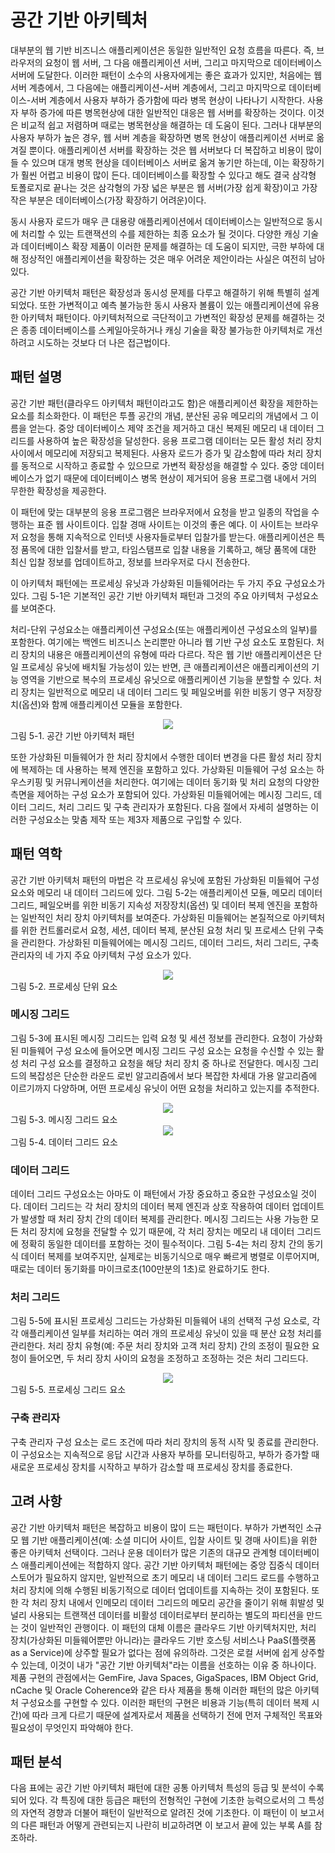 # 공간 기반 아키텍처
대부분의 웹 기반 비즈니스 애플리케이션은 동일한 일반적인 요청 흐름을 따른다. 즉, 브라우저의 요청이 웹 서버, 그 다음 애플리케이션 서버, 그리고 마지막으로 데이터베이스 서버에 도달한다. 이러한 패턴이 소수의 사용자에게는 좋은 효과가 있지만, 처음에는 웹 서버 계층에서, 그 다음에는 애플리케이션-서버 계층에서, 그리고 마지막으로 데이터베이스-서버 계층에서 사용자 부하가 증가함에 따라 병목 현상이 나타나기 시작한다. 사용자 부하 증가에 따른 병목현상에 대한 일반적인 대응은 웹 서버를 확장하는 것이다. 이것은 비교적 쉽고 저렴하며 때로는 병목현상을 해결하는 데 도움이 된다. 그러나 대부분의 사용자 부하가 높은 경우, 웹 서버 계층을 확장하면 병목 현상이 애플리케이션 서버로 옮겨질 뿐이다. 애플리케이션 서버를 확장하는 것은 웹 서버보다 더 복잡하고 비용이 많이 들 수 있으며 대개 병목 현상을 데이터베이스 서버로 옮겨 놓기만 하는데, 이는 확장하기가 훨씬 어렵고 비용이 많이 든다. 데이터베이스를 확장할 수 있다고 해도 결국 삼각형 토폴로지로 끝나는 것은 삼각형의 가장 넓은 부분은 웹 서버(가장 쉽게 확장)이고 가장 작은 부분은 데이터베이스(가장 확장하기 어려운)이다. 

동시 사용자 로드가 매우 큰 대용량 애플리케이션에서 데이터베이스는 일반적으로 동시에 처리할 수 있는 트랜잭션의 수를 제한하는 최종 요소가 될 것이다. 다양한 캐싱 기술과 데이터베이스 확장 제품이 이러한 문제를 해결하는 데 도움이 되지만, 극한 부하에 대해 정상적인 애플리케이션을 확장하는 것은 매우 어려운 제안이라는 사실은 여전히 남아 있다. 

공간 기반 아키텍처 패턴은 확장성과 동시성 문제를 다루고 해결하기 위해 특별히 설계되었다. 또한 가변적이고 예측 불가능한 동시 사용자 볼륨이 있는 애플리케이션에 유용한 아키텍처 패턴이다. 아키텍처적으로 극단적이고 가변적인 확장성 문제를 해결하는 것은 종종 데이터베이스를 스케일아웃하거나 캐싱 기술을 확장 불가능한 아키텍처로 개선하려고 시도하는 것보다 더 나은 접근법이다.

## 패턴 설명
공간 기반 패턴(클라우드 아키텍처 패턴이라고도 함)은 애플리케이션 확장을 제한하는 요소를 최소화한다. 이 패턴은 투플 공간의 개념, 분산된 공유 메모리의 개념에서 그 이름을 얻는다. 중앙 데이터베이스 제약 조건을 제거하고 대신 복제된 메모리 내 데이터 그리드를 사용하여 높은 확장성을 달성한다. 응용 프로그램 데이터는 모든 활성 처리 장치 사이에서 메모리에 저장되고 복제된다. 사용자 로드가 증가 및 감소함에 따라 처리 장치를 동적으로 시작하고 종료할 수 있으므로 가변적 확장성을 해결할 수 있다. 중앙 데이터베이스가 없기 때문에 데이터베이스 병목 현상이 제거되어 응용 프로그램 내에서 거의 무한한 확장성을 제공한다.

이 패턴에 맞는 대부분의 응용 프로그램은 브라우저에서 요청을 받고 일종의 작업을 수행하는 표준 웹 사이트이다. 입찰 경매 사이트는 이것의 좋은 예다. 이 사이트는 브라우저 요청을 통해 지속적으로 인터넷 사용자들로부터 입찰가를 받는다. 애플리케이션은 특정 품목에 대한 입찰서를 받고, 타임스탬프로 입찰 내용을 기록하고, 해당 품목에 대한 최신 입찰 정보를 업데이트하고, 정보를 브라우저로 다시 전송한다. 

이 아키텍처 패턴에는 프로세싱 유닛과 가상화된 미들웨어라는 두 가지 주요 구성요소가 있다. 그림 5-1은 기본적인 공간 기반 아키텍처 패턴과 그것의 주요 아키텍처 구성요소를 보여준다. 

처리-단위 구성요소는 애플리케이션 구성요소(또는 애플리케이션 구성요소의 일부)를 포함한다. 여기에는 백엔드 비즈니스 논리뿐만 아니라 웹 기반 구성 요소도 포함된다. 처리 장치의 내용은 애플리케이션의 유형에 따라 다르다. 작은 웹 기반 애플리케이션은 단일 프로세싱 유닛에 배치될 가능성이 있는 반면, 큰 애플리케이션은 애플리케이션의 기능 영역을 기반으로 복수의 프로세싱 유닛으로 애플리케이션 기능을 분할할 수 있다. 처리 장치는 일반적으로 메모리 내 데이터 그리드 및 페일오버를 위한 비동기 영구 저장장치(옵션)와 함께 애플리케이션 모듈을 포함한다. 

<center><img src="./figures/figure5-1.png"></center>
그림 5-1. 공간 기반 아키텍처 패턴

또한 가상화된 미들웨어가 한 처리 장치에서 수행한 데이터 변경을 다른 활성 처리 장치에 복제하는 데 사용하는 복제 엔진을 포함하고 있다. 가상화된 미들웨어 구성 요소는 하우스키핑 및 커뮤니케이션을 처리한다. 여기에는 데이터 동기화 및 처리 요청의 다양한 측면을 제어하는 구성 요소가 포함되어 있다. 가상화된 미들웨어에는 메시징 그리드, 데이터 그리드, 처리 그리드 및 구축 관리자가 포함된다. 다음 절에서 자세히 설명하는 이러한 구성요소는 맞춤 제작 또는 제3자 제품으로 구입할 수 있다.

## 패턴 역학
공간 기반 아키텍처 패턴의 마법은 각 프로세싱 유닛에 포함된 가상화된 미들웨어 구성 요소와 메모리 내 데이터 그리드에 있다. 그림 5-2는 애플리케이션 모듈, 메모리 데이터 그리드, 페일오버를 위한 비동기 지속성 저장장치(옵션) 및 데이터 복제 엔진을 포함하는 일반적인 처리 장치 아키텍처를 보여준다. 
가상화된 미들웨어는 본질적으로 아키텍처를 위한 컨트롤러로서 요청, 세션, 데이터 복제, 분산된 요청 처리 및 프로세스 단위 구축을 관리한다. 가상화된 미들웨어에는 메시징 그리드, 데이터 그리드, 처리 그리드, 구축 관리자의 네 가지 주요 아키텍처 구성 요소가 있다.

<center><img src="./figures/figure5-2.png"></center>
그림 5-2. 프로세싱 단위 요소

### 메시징 그리드
그림 5-3에 표시된 메시징 그리드는 입력 요청 및 세션 정보를 관리한다. 요청이 가상화된 미들웨어 구성 요소에 들어오면 메시징 그리드 구성 요소는 요청을 수신할 수 있는 활성 처리 구성 요소를 결정하고 요청을 해당 처리 장치 중 하나로 전달한다. 메시징 그리드의 복잡성은 단순한 라운드 로빈 알고리즘에서 보다 복잡한 차세대 가용 알고리즘에 이르기까지 다양하며, 어떤 프로세싱 유닛이 어떤 요청을 처리하고 있는지를 추적한다.

<center><img src="./figures/figure5-3.png"></center>
그림 5-3. 메시징 그리드 요소

<center><img src="./figures/figure5-4.png"></center>
그림 5-4. 데이터 그리드 요소

### 데이터 그리드
데이터 그리드 구성요소는 아마도 이 패턴에서 가장 중요하고 중요한 구성요소일 것이다. 데이터 그리드는 각 처리 장치의 데이터 복제 엔진과 상호 작용하여 데이터 업데이트가 발생할 때 처리 장치 간의 데이터 복제를 관리한다. 메시징 그리드는 사용 가능한 모든 처리 장치에 요청을 전달할 수 있기 때문에, 각 처리 장치는 메모리 내 데이터 그리드에 정확히 동일한 데이터를 포함하는 것이 필수적이다. 그림 5-4는 처리 장치 간의 동기식 데이터 복제를 보여주지만, 실제로는 비동기식으로 매우 빠르게 병렬로 이루어지며, 때로는 데이터 동기화를 마이크로초(100만분의 1초)로 완료하기도 한다.

### 처리 그리드
그림 5-5에 표시된 프로세싱 그리드는 가상화된 미들웨어 내의 선택적 구성 요소로, 각각 애플리케이션 일부를 처리하는 여러 개의 프로세싱 유닛이 있을 때 분산 요청 처리를 관리한다. 처리 장치 유형(예: 주문 처리 장치와 고객 처리 장치) 간의 조정이 필요한 요청이 들어오면, 두 처리 장치 사이의 요청을 조정하고 조정하는 것은 처리 그리드다.

<center><img src="./figures/figure5-5.png"></center>
그림 5-5. 프로세싱 그리드 요소

### 구축 관리자
구축 관리자 구성 요소는 로드 조건에 따라 처리 장치의 동적 시작 및 종료를 관리한다. 이 구성요소는 지속적으로 응답 시간과 사용자 부하를 모니터링하고, 부하가 증가할 때 새로운 프로세싱 장치를 시작하고 부하가 감소할 때 프로세싱 장치를 종료한다.

## 고려 사항
공간 기반 아키텍처 패턴은 복잡하고 비용이 많이 드는 패턴이다. 부하가 가변적인 소규모 웹 기반 애플리케이션(예: 소셜 미디어 사이트, 입찰 사이트 및 경매 사이트)을 위한 좋은 아키텍처 선택이다. 그러나 운용 데이터가 많은 기존의 대규모 관계형 데이터베이스 애플리케이션에는 적합하지 않다. 
공간 기반 아키텍처 패턴에는 중앙 집중식 데이터스토어가 필요하지 않지만, 일반적으로 초기 메모리 내 데이터 그리드 로드를 수행하고 처리 장치에 의해 수행된 비동기적으로 데이터 업데이트를 지속하는 것이 포함된다. 또한 각 처리 장치 내에서 인메모리 데이터 그리드의 메모리 공간을 줄이기 위해 휘발성 및 널리 사용되는 트랜잭션 데이터를 비활성 데이터로부터 분리하는 별도의 파티션을 만드는 것이 일반적인 관행이다. 
이 패턴의 대체 이름은 클라우드 기반 아키텍처지만, 처리 장치(가상화된 미들웨어뿐만 아니라)는 클라우드 기반 호스팅 서비스나 PaaS(플랫폼 as a Service)에 상주할 필요가 없다는 점에 유의하라. 그것은 로컬 서버에 쉽게 상주할 수 있는데, 이것이 내가 "공간 기반 아키텍처"라는 이름을 선호하는 이유 중 하나이다. 
제품 구현의 관점에서는 GemFire, Java Spaces, GigaSpaces, IBM Object Grid, nCache 및 Oracle Coherence와 같은 타사 제품을 통해 이러한 패턴의 많은 아키텍처 구성요소를 구현할 수 있다. 이러한 패턴의 구현은 비용과 기능(특히 데이터 복제 시간)에 따라 크게 다르기 때문에 설계자로서 제품을 선택하기 전에 먼저 구체적인 목표와 필요성이 무엇인지 파악해야 한다.

## 패턴 분석
다음 표에는 공간 기반 아키텍처 패턴에 대한 공통 아키텍처 특성의 등급 및 분석이 수록되어 있다. 각 특징에 대한 등급은 패턴의 전형적인 구현에 기초한 능력으로서의 그 특성의 자연적 경향과 더불어 패턴이 일반적으로 알려진 것에 기초한다. 이 패턴이 이 보고서의 다른 패턴과 어떻게 관련되는지 나란히 비교하려면 이 보고서 끝에 있는 부록 A를 참조하라.


